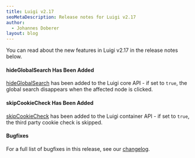 ```yaml
---
title: Luigi v2.17
seoMetaDescription: Release notes for Luigi v2.17
author:
  - Johannes Doberer
layout: blog
---
```


You can read about the new features in Luigi v2.17 in the release notes below.

<!-- Excerpt -->

#### hideGlobalSearch Has Been Added

[hideGlobalSearch](https://docs.luigi-project.io/docs/navigation-parameters-reference?section=hideglobalsearch) has been added to the Luigi core API - if set to `true`, the global search disappears when the affected node is clicked.

#### skipCookieCheck Has Been Added

[skipCookieCheck](https://docs.luigi-project.io/docs/luigi-container-api?section=skipcookiecheck) has been added to the Luigi container API - if set to `true`, the third party cookie check is skipped.

#### Bugfixes

For a full list of bugfixes in this release, see our [changelog](https://github.com/luigi-project/luigi/blob/main/CHANGELOG.md#v2170-2024-10-02).